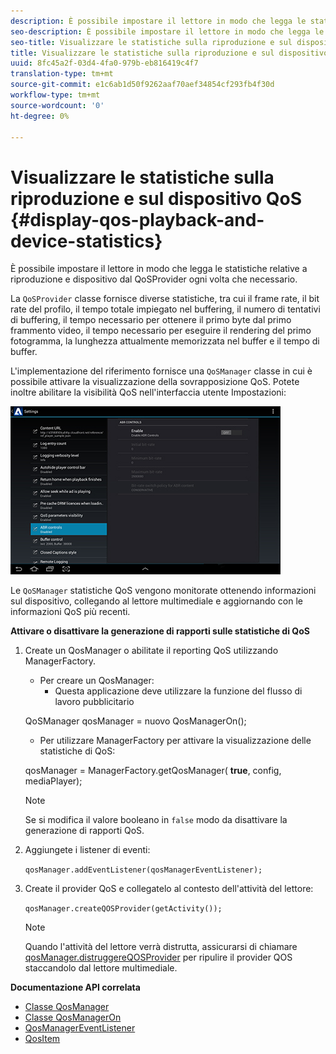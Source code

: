 ```yaml
---
description: È possibile impostare il lettore in modo che legga le statistiche relative a riproduzione e dispositivo dal QoSProvider ogni volta che necessario.
seo-description: È possibile impostare il lettore in modo che legga le statistiche relative a riproduzione e dispositivo dal QoSProvider ogni volta che necessario.
seo-title: Visualizzare le statistiche sulla riproduzione e sul dispositivo QoS
title: Visualizzare le statistiche sulla riproduzione e sul dispositivo QoS
uuid: 8fc45a2f-03d4-4fa0-979b-eb816419c4f7
translation-type: tm+mt
source-git-commit: e1c6ab1d50f9262aaf70aef34854cf293fb4f30d
workflow-type: tm+mt
source-wordcount: '0'
ht-degree: 0%

---
```



# Visualizzare le statistiche sulla riproduzione e sul dispositivo QoS {#display-qos-playback-and-device-statistics}

È possibile impostare il lettore in modo che legga le statistiche relative a riproduzione e dispositivo dal QoSProvider ogni volta che necessario.

La `QoSProvider` classe fornisce diverse statistiche, tra cui il frame rate, il bit rate del profilo, il tempo totale impiegato nel buffering, il numero di tentativi di buffering, il tempo necessario per ottenere il primo byte dal primo frammento video, il tempo necessario per eseguire il rendering del primo fotogramma, la lunghezza attualmente memorizzata nel buffer e il tempo di buffer.

L&#39;implementazione del riferimento fornisce una `QoSManager` classe in cui è possibile attivare la visualizzazione della sovrapposizione QoS. Potete inoltre abilitare la visibilità QoS nell&#39;interfaccia utente Impostazioni:

![](assets/qos-configuration.jpg)

Le `QoSManager` statistiche QoS vengono monitorate ottenendo informazioni sul dispositivo, collegando al lettore multimediale e aggiornando con le informazioni QoS più recenti.

**Attivare o disattivare la generazione di rapporti sulle statistiche di QoS**

1. Create un QosManager o abilitate il reporting QoS utilizzando ManagerFactory.

   * Per creare un QosManager:
      * Questa applicazione deve utilizzare la funzione del flusso di lavoro pubblicitario

   QoSManager qosManager = nuovo QosManagerOn();

   * Per utilizzare ManagerFactory per attivare la visualizzazione delle statistiche di QoS:

   qosManager = ManagerFactory.getQosManager(
   <b>true</b>, config, mediaPlayer);

   >[!NOTE]
   >
   >Se si modifica il valore booleano in `false` modo da disattivare la generazione di rapporti QoS.

2. Aggiungete i listener di eventi:

   `qosManager.addEventListener(qosManagerEventListener);`

3. Create il provider QoS e collegatelo al contesto dell&#39;attività del lettore:

   `qosManager.createQOSProvider(getActivity());`

   >[!NOTE]
   >
   >Quando l&#39;attività del lettore verrà distrutta, assicurarsi di chiamare [qosManager.distruggereQOSProvider](https://help.adobe.com/en_US/primetime/reference_implementation/android/javadoc/com/adobe/primetime/reference/manager/QosManager.html#destroyQOSProvider()) per ripulire il provider QOS staccandolo dal lettore multimediale.

**Documentazione API correlata**

* [Classe QosManager](https://help.adobe.com/en_US/primetime/api/reference_implementation/android/javadoc/com/adobe/primetime/reference/manager/QosManager.html)
* [Classe QosManagerOn](https://help.adobe.com/en_US/primetime/api/reference_implementation/android/javadoc/com/adobe/primetime/reference/manager/QosManagerOn.html)
* [QosManagerEventListener](https://help.adobe.com/en_US/primetime/api/reference_implementation/android/javadoc/com/adobe/primetime/reference/manager/QosManager.QosManagerEventListener.html)
* [QosItem](https://help.adobe.com/en_US/primetime/api/reference_implementation/android/javadoc/com/adobe/primetime/reference/manager/QosManager.QosItem.html)
